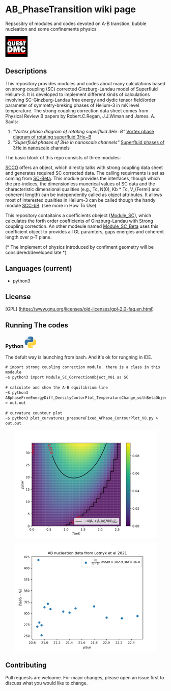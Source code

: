 # AB_PhaseTransition wiki page

Repsositry of modules and codes devoted on A-B transtion, bubble nucleation and some confinements physics 

![WP2][QUEST_DMC_WP2]

## Descriptions
This repository provides modules and codes about many calculations based on strong coupling (SC) corrected Ginzburg-Landau model of Superfluid Helium-3. It is developed to implement different kinds of calculations involving SC-Ginzburg-Landau free energy and dydic tensor field/order parameter of symmetry-breking phases of Helium-3 in mK level temperature. The strong coupling correction data sheet comes from Physical Review B papers by Robert.C.Regan, J.J.Wiman and James. A. Sauls:
1. *"Vortex phase diagram of rotating superfluid  3He−B"*
    [Vortex phase diagram of rotating superfluid 3He−B](https://journals.aps.org/prb/abstract/10.1103/PhysRevB.101.024517)
2. *"Superfluid phases of 3He in nanoscale channels"* 
    [Superfluid phases of 3He in nanoscale channels](https://journals.aps.org/prb/abstract/10.1103/PhysRevB.92.144515)


The basic block of this repo consists of three modules:
<p align="center">
    <Module-SCCO-V0*, Module-SC-Beta-V0*, Module-SCC-bB-V0*>
</p>

[SCCO](https://github.com/timohyva/AB_PhaseTransition/blob/master/Module_SCCO_V02.py) offers an object, which directly talks with strong coupling data sheet and generates required SC corrected data. The calling requirments is set as coming from [SC-Beta](https://github.com/timohyva/AB_PhaseTransition/blob/master/Module_SC_Beta_V03.py). This module provides the interfaces, though which the pre-indices, the dimensionless munerical values of SC data and the characteristic dimensional qualities (e.g., Tc, N(0), Kb * Tc, V_{Fermi} and coherent length) can be independently called as object attributes. It allows most of interested qualities in Helium-3 can be called though the handy module [SCC-bB](https://github.com/timohyva/AB_PhaseTransition/blob/master/Module_SCC_bB_V00.py). (see more in How To Use)

This repository contaitains a coefficients obeject ([Module_SC](https://github.com/timohyva/AB_PhaseTransition/blob/master/Module_SC_CorrectionObject_V01.py)), which calculates the forth order coefficients of Ginzburg-Landau with Strong coupling correction. An other modeule named [Module_SC_Beta](https://github.com/timohyva/AB_PhaseTransition/blob/master/Module_SC_Beta_V01.py) uses this coefficient object to provides all GL paramters, gaps energies and coherent length over p-T plane.



(* The implement of physics introduced by confiment geometry will be considered/developed late *)

## Languages (current)
* python3


## License
[GPL] (https://www.gnu.org/licenses/old-licenses/gpl-2.0-faq.en.html)

## Running The codes

### Python ![Python](https://github.com/timohyva/AB_PhaseTransition/blob/master/logo_languge11.png)
The defult way is launching from bash. And it's ok for rungning in IDE.
```shell
# import strong coupling correction module. there is a class in this modeule
~$ python3 import Module_SC_CorrectionObject_V01 as SC 

# calculate and show the A-B equilibrium line 
~$ python3 ABphaseFreeEnergyDiff_DensityContorPlot_TemperatureChange_withBetaObject_V3.py > out.out 

# curvature countour plot
~$ python3 plot_curvatures_pressureFixed_APhase_ContourPlot_V0.py > out.out
```
<p align="center">
<img width="450" src="https://github.com/timohyva/AB_PhaseTransition/blob/master/Contour_And_Density_Plot_Of_1st_EigenvalueOfCurvatureMatirx.png" alt="curvature">
</p>

<p align="center">
<img width="450" src="https://github.com/timohyva/AB_PhaseTransition/blob/master/Lotynk_Data_Plot_fafab.png" alt="Lotynk">
</p>


## Contributing
Pull requests are welcome. For major changes, please open an issue first to discuss what you would like to change.

[plot1]: https://github.com/timohyva/AB_PhaseTransition/blob/master/Contour_And_Density_Plot_Of_1st_EigenvalueOfCurvatureMatirx.png

[plot2]: https://github.com/timohyva/AB_PhaseTransition/blob/master/Lotynk_Data_Plot_fafab.png 

[QUEST_DMC_WP2]: https://github.com/timohyva/AB_PhaseTransition/blob/master/QUEST_DMC1.png
